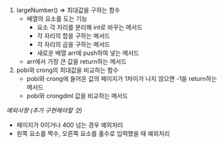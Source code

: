1. largeNumber() => 최대값을 구하는 함수
    - 배열의 요소를 도는 기능
        - 요소 각 자리를 분리해 int로 바꾸는 메서드
        - 각 자리의 합을 구하는 메서드
        - 각 자리의 곱을 구하는 메서드
        - 새로운 배열 arr에 push하여 넣는 메서드
    - arr에서 가장 큰 값을 return하는 메서드
2. pobi와 crong의 최대값을 비교하는 함수
    - pobi와 crong에 들어온 값의 페이지가 1차이가 나지 않으면 -1을 return하는 메서드
    - pobi와 crongdml 값을 비교하는 메서드

*예외사항 (추가 구현해야할 것)*
- 페이지가 0이거나 400 넘는 경우 예외처리
- 왼쪽 요소를 짝수, 오른쪽 요소를 홀수로 입력했을 때 예외처리